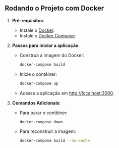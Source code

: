 ## Rodando o Projeto com Docker

1. **Pré-requisitos**:
   - Instale o [Docker](https://www.docker.com/).
   - Instale o [Docker Compose](https://docs.docker.com/compose/).

2. **Passos para iniciar a aplicação**:
   - Construa a imagem do Docker:
     ```bash
     docker-compose build
     ```
   - Inicie o contêiner:
     ```bash
     docker-compose up
     ```
   - Acesse a aplicação em [http://localhost:3000](http://localhost:3000).

3. **Comandos Adicionais**:
   - Para parar o contêiner:
     ```bash
     docker-compose down
     ```

   - Para reconstruir a imagem:
     ```bash
     docker-compose build --no-cache
     ```